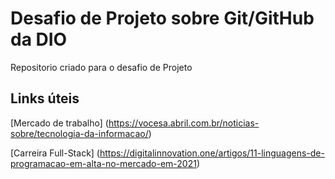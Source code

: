 # Desafio de Projeto sobre Git/GitHub da DIO

Repositorio criado para o desafio de Projeto 


## Links  úteis

[Mercado de trabalho] (https://vocesa.abril.com.br/noticias-sobre/tecnologia-da-informacao/)

[Carreira Full-Stack] (https://digitalinnovation.one/artigos/11-linguagens-de-programacao-em-alta-no-mercado-em-2021)






